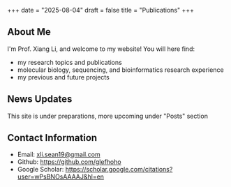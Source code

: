 +++
date = "2025-08-04"
draft = false
title = "Publications"
+++

## About Me

I'm Prof. Xiang Li, and welcome to my website! You will here find:
- my research topics and publications
- molecular biology, sequencing, and bioinformatics research experience
- my previous and future projects

## News Updates

This site is under preparations, more upcoming under "Posts" section

## Contact Information

- Email: xli.sean19@gmail.com	
- Github: https://github.com/glefhoho
- Google Scholar: https://scholar.google.com/citations?user=wPsBNOsAAAAJ&hl=en 